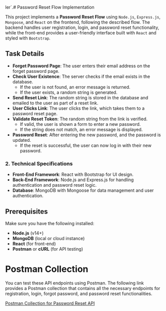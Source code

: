 ler`.# Password Reset Flow Implementation

This project implements a **Password Reset Flow** using `Node.js`, `Express.js`, `Mongoose`, and `React` on the frontend, following the described flow. The backend handles user registration, login, and password reset functionality, while the front-end provides a user-friendly interface built with `React` and styled with `Bootstrap`.

## Task Details

- **Forget Password Page**: The user enters their email address on the forget password page.
- **Check User Existence**: The server checks if the email exists in the database.
  - If the user is not found, an error message is returned.
  - If the user exists, a random string is generated.
- **Send Reset Link**: The random string is stored in the database and emailed to the user as part of a reset link.
- **User Clicks Link**: The user clicks the link, which takes them to a password reset page.
- **Validate Reset Token**: The random string from the link is verified.
  - If valid, the user is shown a form to enter a new password.
  - If the string does not match, an error message is displayed.
- **Password Reset**: After entering the new password, and the password is updated.
  - If the reset is successful, the user can now log in with their new password.

### 2. Technical Specifications

- **Front-End Framework**: React with Bootstrap for UI design.
- **Back-End Framework**: Node.js and Express.js for handling authentication and password reset logic.
- **Database**: MongoDB with Mongoose for data management and user authentication.

## Prerequisites

Make sure you have the following installed:

- **Node.js** (v14+)
- **MongoDB** (local or cloud instance)
- **React** (for front-end)
- **Postman** or **cURL** (for API testing)

# Postman Collection

You can test these API endpoints using Postman. The following link provides a Postman collection that contains all the necessary endpoints for registration, login, forgot password, and password reset functionalities.

[Postman Collection for Password Reset API](https://documenter.getpostman.com/view/39168825/2sAY4vgND2)
